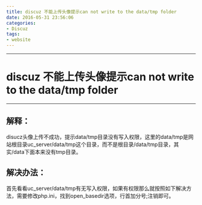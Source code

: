 ```yaml
---
title: discuz 不能上传头像提示can not write to the data/tmp folder
date: 2016-05-31 23:56:06
categories: 
- Discuz
tags: 
- website
---
```

----------
# discuz 不能上传头像提示can not write to the data/tmp folder
----------
## 解释：
disucz头像上传不成功，提示data/tmp目录没有写入权限，这里的data/tmp是网站根目录uc_server/data/tmp这个目录，而不是根目录/data/tmp目录，其实/data下面本来没有tmp目录。

<!--more-->

## 解决办法：
首先看看uc_server/data/tmp有无写入权限，如果有权限那么就按照如下解决方法，需要修改php.ini，找到open_basedir选项，行首加分号;注销即可。
